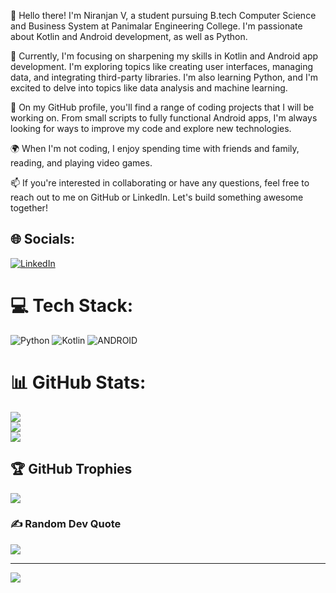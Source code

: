 👋 Hello there! I'm Niranjan V, a student pursuing B.tech Computer Science and Business System at Panimalar Engineering College. I'm passionate about Kotlin and Android development, as well as Python.

🌟 Currently, I'm focusing on sharpening my skills in Kotlin and Android app development. I'm exploring topics like creating user interfaces, managing data, and integrating third-party libraries. I'm also learning Python, and I'm excited to delve into topics like data analysis and machine learning.

🚀 On my GitHub profile, you'll find a range of coding projects that I will be working on. From small scripts to fully functional Android apps, I'm always looking for ways to improve my code and explore new technologies.

🌍 When I'm not coding, I enjoy spending time with friends and family, reading, and playing video games.

📫 If you're interested in collaborating or have any questions, feel free to reach out to me on GitHub or LinkedIn. Let's build something awesome together!

## 🌐 Socials:
[![LinkedIn](https://img.shields.io/badge/LinkedIn-%230077B5.svg?logo=linkedin&logoColor=white)](https://linkedin.com/in/niranjan-vinayagarathinam) 

# 💻 Tech Stack:
![Python](https://img.shields.io/badge/python-3670A0?style=for-the-badge&logo=python&logoColor=ffdd54) ![Kotlin](https://img.shields.io/badge/kotlin-%230095D5.svg?style=for-the-badge&logo=kotlin&logoColor=white) ![ANDROID](https://img.shields.io/badge/android-%2320232a.svg?style=for-the-badge&logo=android&logoColor=%a4c639)
# 📊 GitHub Stats:
![](https://github-readme-stats-sigma-five.vercel.app/api?username=code-with-niranjan-v&theme=tokyonight&hide_border=false&include_all_commits=false&count_private=false)<br/>
![](https://github-readme-streak-stats-sigma-five.herokuapp.com/?user=code-with-niranjan-v&theme=tokyonight&hide_border=false)<br/>
![](https://github-readme-stats-sigma-five.vercel.app/api/top-langs/?username=code-with-niranjan-v&theme=tokyonight&hide_border=false&include_all_commits=false&count_private=false&layout=compact)

## 🏆 GitHub Trophies
![](https://github-profile-trophy.vercel.app/?username=code-with-niranjan-v&theme=radical&no-frame=false&no-bg=true&margin-w=4)

### ✍️ Random Dev Quote
![](https://quotes-github-readme.vercel.app/api?type=horizontal&theme=radical)

---
[![](https://visitcount.itsvg.in/api?id=code-with-niranjan-v&icon=0&color=0)](https://visitcount.itsvg.in)

<!-- Proudly created with GPRM ( https://gprm.itsvg.in ) -->
